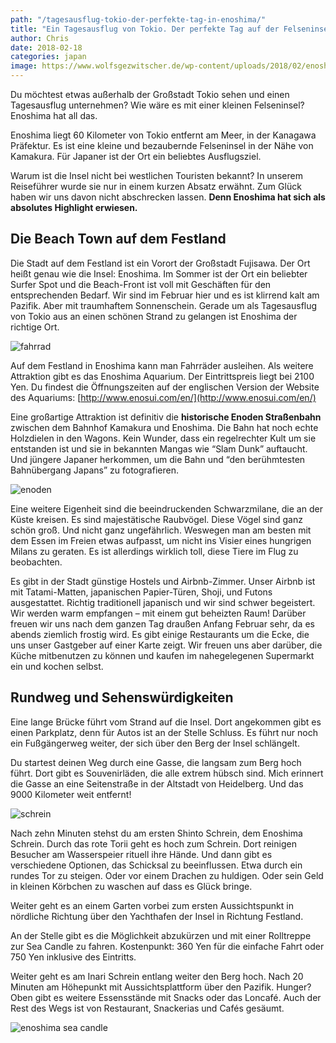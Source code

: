 ```yaml
---
path: "/tagesausflug-tokio-der-perfekte-tag-in-enoshima/"
title: "Ein Tagesausflug von Tokio. Der perfekte Tag auf der Felseninsel Enoshima"
author: Chris
date: 2018-02-18
categories: japan
image: https://www.wolfsgezwitscher.de/wp-content/uploads/2018/02/enoshima_sea_candle_4.jpg
---
```

Du möchtest etwas außerhalb der Großstadt Tokio sehen und einen Tagesausflug unternehmen? Wie wäre es mit einer kleinen Felseninsel? Enoshima hat all das.

Enoshima liegt 60 Kilometer von Tokio entfernt am Meer, in der Kanagawa Präfektur. Es ist eine kleine und bezaubernde Felseninsel in der Nähe von Kamakura. Für Japaner ist der Ort ein beliebtes Ausflugsziel.

Warum ist die Insel nicht bei westlichen Touristen bekannt? In unserem Reiseführer wurde sie nur in einem kurzen Absatz erwähnt. Zum Glück haben wir uns davon nicht abschrecken lassen. **Denn Enoshima hat sich als absolutes Highlight erwiesen.**

## Die Beach Town auf dem Festland

Die Stadt auf dem Festland ist ein Vorort der Großstadt Fujisawa. Der Ort heißt genau wie die Insel: Enoshima. Im Sommer ist der Ort ein beliebter Surfer Spot und die Beach-Front ist voll mit Geschäften für den entsprechenden Bedarf. Wir sind im Februar hier und es ist klirrend kalt am Pazifik. Aber mit traumhaftem Sonnenschein. Gerade um als Tagesausflug von Tokio aus an einen schönen Strand zu gelangen ist Enoshima der richtige Ort.

![fahrrad](https://www.wolfsgezwitscher.de/wp-content/uploads/2018/02/enoshima_fahrraeder.jpg)

Auf dem Festland in Enoshima kann man Fahrräder ausleihen. Als weitere Attraktion gibt es das Enoshima Aquarium. Der Eintrittspreis liegt bei 2100 Yen. Du findest die Öffnungszeiten auf der englischen Version der Website des Aquariums: [http://www.enosui.com/en/](http://www.enosui.com/en/)

Eine großartige Attraktion ist definitiv die **historische Enoden Straßenbahn** zwischen dem Bahnhof Kamakura und Enoshima. Die Bahn hat noch echte Holzdielen in den Wagons. Kein Wunder, dass ein regelrechter Kult um sie entstanden ist und sie in bekannten Mangas wie “Slam Dunk” auftaucht. Und jüngere Japaner herkommen, um die Bahn und “den berühmtesten Bahnübergang Japans” zu fotografieren.

![enoden](https://www.wolfsgezwitscher.de/wp-content/uploads/2018/02/enoshima_enoden_1.jpg)

Eine weitere Eigenheit sind die beeindruckenden Schwarzmilane, die an der Küste kreisen. Es sind majestätische Raubvögel. Diese Vögel sind ganz schön groß. Und nicht ganz ungefährlich. Weswegen man am besten mit dem Essen im Freien etwas aufpasst, um nicht ins Visier eines hungrigen Milans zu geraten. Es ist allerdings wirklich toll, diese Tiere im Flug zu beobachten.

Es gibt in der Stadt günstige Hostels und Airbnb-Zimmer. Unser Airbnb ist mit Tatami-Matten, japanischen Papier-Türen, Shoji, und Futons ausgestattet. Richtig traditionell japanisch und wir sind schwer begeistert. Wir werden warm empfangen – mit einem gut beheizten Raum! Darüber freuen wir uns nach dem ganzen Tag draußen Anfang Februar sehr, da es abends ziemlich frostig wird. Es gibt einige Restaurants um die Ecke, die uns unser Gastgeber auf einer Karte zeigt. Wir freuen uns aber darüber, die Küche mitbenutzen zu können und kaufen im nahegelegenen Supermarkt ein und kochen selbst.

## Rundweg und Sehenswürdigkeiten

Eine lange Brücke führt vom Strand auf die Insel. Dort angekommen gibt es einen Parkplatz, denn für Autos ist an der Stelle Schluss. Es führt nur noch ein Fußgängerweg weiter, der sich über den Berg der Insel schlängelt.

Du startest deinen Weg durch eine Gasse, die langsam zum Berg hoch führt. Dort gibt es Souvenirläden, die alle extrem hübsch sind. Mich erinnert die Gasse an eine Seitenstraße in der Altstadt von Heidelberg. Und das 9000 Kilometer weit entfernt!

![schrein](https://www.wolfsgezwitscher.de/wp-content/uploads/2018/02/enoshima_kodama_shrine_1.jpg)

Nach zehn Minuten stehst du am ersten Shinto Schrein, dem Enoshima Schrein. Durch das rote Torii geht es hoch zum Schrein. Dort reinigen Besucher am Wasserspeier rituell ihre Hände. Und dann gibt es verschiedene Optionen, das Schicksal zu beeinflussen. Etwa durch ein rundes Tor zu steigen. Oder vor einem Drachen zu huldigen. Oder sein Geld in kleinen Körbchen zu waschen auf dass es Glück bringe.

Weiter geht es an einem Garten vorbei zum ersten Aussichtspunkt in nördliche Richtung über den Yachthafen der Insel in Richtung Festland.

An der Stelle gibt es die Möglichkeit abzukürzen und mit einer Rolltreppe zur Sea Candle zu fahren. Kostenpunkt: 360 Yen für die einfache Fahrt oder 750 Yen inklusive des Eintritts.

Weiter geht es am Inari Schrein entlang weiter den Berg hoch. Nach 20 Minuten am Höhepunkt mit Aussichtsplattform über den Pazifik. Hunger? Oben gibt es weitere Essensstände mit Snacks oder das Loncafé. Auch der Rest des Wegs ist von Restaurant, Snackerias und Cafés gesäumt.

![enoshima sea candle](https://www.wolfsgezwitscher.de/wp-content/uploads/2018/02/enoshima_sea_candle_3.jpg)